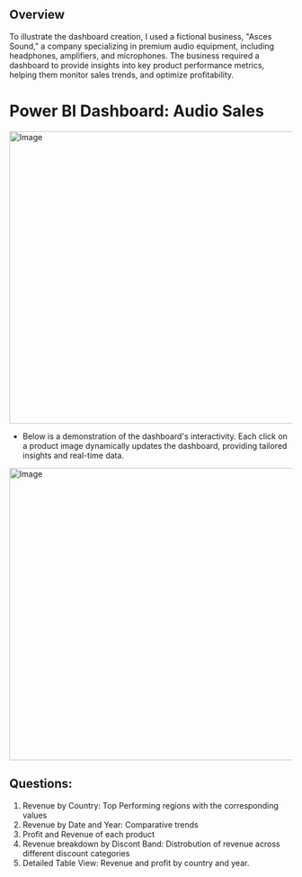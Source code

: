 ## Overview

To illustrate the dashboard creation, I used a fictional business, "Asces Sound," a company specializing in premium audio equipment, including headphones, amplifiers, and microphones. The business required a dashboard to provide insights into key product performance metrics, helping them monitor sales trends, and optimize profitability.
# Power BI Dashboard: Audio Sales

<img src="https://github.com/Tlcke77/pics/blob/main/audio%20sales.PNG" alt="Image" width="900" height="520">

* Below is a demonstration of the dashboard's interactivity. Each click on a product image dynamically updates the dashboard, providing tailored insights and real-time data.

<img src="https://i.giphy.com/media/v1.Y2lkPTc5MGI3NjExM2F6aW1lajhnNWF2ZjF2MmVscWZ0Y2plODQ1aDZ1Y2ZlNjVyazNsbiZlcD12MV9pbnRlcm5hbF9naWZfYnlfaWQmY3Q9Zw/t56gLshxnODuqzqlZw/giphy-downsized-large.gif" alt="Image" width="900" height="520">


## Questions:

1. Revenue by Country: Top Performing regions with the corresponding values
2. Revenue by Date and Year: Comparative trends
3. Profit and Revenue of each product
4. Revenue breakdown by Discont Band: Distrobution of revenue across different discount categories
5. Detailed Table View: Revenue and profit by country and year.

